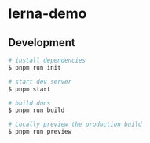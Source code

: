# lerna-demo

## Development

```bash
# install dependencies
$ pnpm run init

# start dev server
$ pnpm start

# build docs
$ pnpm run build

# Locally preview the production build
$ pnpm run preview
```
